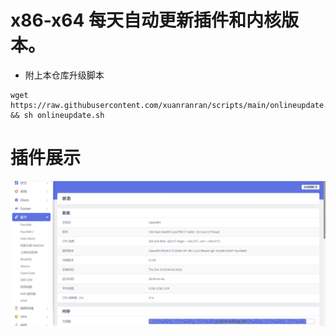 # x86-x64 每天自动更新插件和内核版本。
- 附上本仓库升级脚本
```
wget https://raw.githubusercontent.com/xuanranran/scripts/main/onlineupdate.sh && sh onlineupdate.sh
```

# 插件展示
 ![Alt text](scripts/20.png?raw=true "Title")
